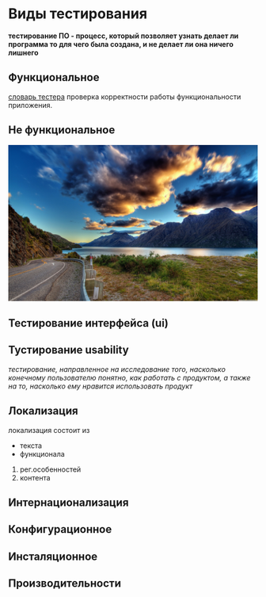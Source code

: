 # Виды тестирования

**тестирование ПО - процесс, который позволяет узнать делает ли программа то для чего была создана, и не делает ли она ничего лишнего**
## Функциональное
[словарь тестера](https://bytextest.ru/slovar-testirovschika/)
проверка корректности работы функциональности приложения.

## Не функциональное
![пейзаж](hd.jpg)

## Тестирование интерфейса (ui)

## Тустирование usability
*тестирование, направленное на исследование того, насколько конечному пользователю понятно, как работать с продуктом, а также на то, насколько ему нравится использовать продукт*
## Локализация

локализация состоит из 
* текста 
* функционала 
1. рег.особенностей 
2. контента
## Интернационализация

## Конфигурационное

## **Инсталяционное**

## __Производительности__
